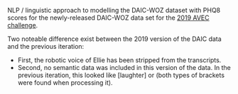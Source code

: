 NLP / linguistic approach to modelling the DAIC-WOZ dataset with PHQ8 scores for the newly-released DAIC-WOZ data set for the [2019 AVEC challenge](https://sites.google.com/view/avec2019/home?authuser=0).

Two noteable difference exist between the 2019 version of the DAIC data and the previous iteration:
- First, the robotic voice of Ellie has been stripped from the transcripts.
- Second, no semantic data was included in this version of the data. In the previous iteration, this looked like [laughter] or <laughter> (both types of brackets were found when processing it).
